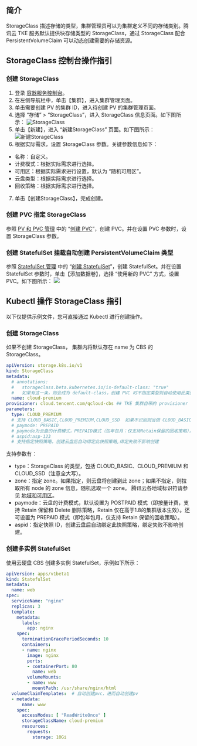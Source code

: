 ## 简介

StorageClass 描述存储的类型，集群管理员可以为集群定义不同的存储类别。腾讯云 TKE 服务默认提供块存储类型的 StorageClass，通过 StorageClass 配合 PersistentVolumeClaim 可以动态创建需要的存储资源。

## StorageClass 控制台操作指引

### 创建 StorageClass

1. 登录 [容器服务控制台](https://console.cloud.tencent.com/tke2)。
2. 在左侧导航栏中，单击【集群】，进入集群管理页面。
3. 单击需要创建 PV 的集群 ID，进入待创建 PV 的集群管理页面。
4. 选择 “存储” > “StorageClass”，进入 StorageClass 信息页面。如下图所示：
![StorageClass](https://main.qcloudimg.com/raw/bdb7535c8b7d5b9a9b23239c8427357e.png)
5. 单击【新建】，进入 “新建StorageClass” 页面。如下图所示：
![新建StorageClass](https://main.qcloudimg.com/raw/dfbe33b52731d9b180dfb2ffc856adca.png)
6. 根据实际需求，设置 StorageClass 参数。关键参数信息如下：
 - 名称：自定义。
 - 计费模式：根据实际需求进行选择。
 - 可用区：根据实际需求进行设置，默认为 “随机可用区”。
 - 云盘类型：根据实际需求进行选择。
 - 回收策略：根据实际需求进行选择。
7. 单击【创建StorageClass】，完成创建。

### 创建 PVC 指定 StorageClass

参照 [PV 和 PVC 管理](https://cloud.tencent.com/document/product/457/31712) 中的 “[创建 PVC](https://cloud.tencent.com/document/product/457/31712#createPVC2)”，创建 PVC。并在设置 PVC 参数时，设置 StorageClass 参数。

### 创建 StatefulSet 挂载自动创建 PersistentVolumeClaim 类型

参照 [StatefulSet 管理](https://cloud.tencent.com/document/product/457/31707) 中的 “[创建 StatefulSet](https://cloud.tencent.com/document/product/457/31707#createStatefulSet)”，创建 StatefulSet。并在设置 StatefulSet 参数时，单击【添加数据卷】，选择 “使用新的 PVC” 方式，设置 PVC。如下图所示：
![](https://main.qcloudimg.com/raw/34f50be497c21d28423afe3bf68baba1.png)

## Kubectl 操作 StorageClass 指引

以下仅提供示例文件，您可直接通过 Kubectl 进行创建操作。

### 创建 StorageClass

如果不创建 StorageClass， 集群内将默认存在 name 为 CBS 的 StorageClass。
```yaml
apiVersion: storage.k8s.io/v1
kind: StorageClass
metadata:
  # annotations:
  #   storageclass.beta.kubernetes.io/is-default-class: "true"
  #   如果有这一条，则会成为 default-class，创建 PVC 时不指定类型则自动使用此类型
  name: cloud-premium
provisioner: cloud.tencent.com/qcloud-cbs ## TKE 集群自带的 provisioner
parameters:
  type: CLOUD_PREMIUM
  # 支持 CLOUD_BASIC,CLOUD_PREMIUM,CLOUD_SSD  如果不识别则当做 CLOUD_BASIC
  # paymode: PREPAID
  # paymode为云盘的计费模式，PREPAID模式（包年包月：仅支持Retain保留的回收策略），默认是 POSTPAID（按量计费：支持 Retain 保留和 Delete 删除策略，Retain 仅在高于1.8的集群版本生效）
  # aspid:asp-123
  # 支持指定快照策略，创建云盘后自动绑定此快照策略,绑定失败不影响创建
```
支持参数有：
- type：StorageClass 的类型，包括 CLOUD_BASIC、CLOUD_PREMIUM 和 CLOUD_SSD（注意全大写）。
- zone：指定 zone。如果指定，则云盘将创建到此 zone；如果不指定，则拉取所有 node 的 zone 信息，随机选取一个 zone。 腾讯云各地域标识符请参见 [地域和可用区](https://cloud.tencent.com/document/product/213/6091)。
- paymode：云盘的计费模式，默认设置为 POSTPAID 模式（即按量计费，支持 Retain 保留和 Delete 删除策略，Retain 仅在高于1.8的集群版本生效）。还可设置为 PREPAID 模式（即包年包月，仅支持 Retain 保留的回收策略）。
- aspid：指定快照 ID，创建云盘后自动绑定此快照策略，绑定失败不影响创建。

### 创建多实例 StatefulSet

使用云硬盘 CBS 创建多实例 StatefulSet，示例如下所示：
``` yaml
apiVersion: apps/v1beta1
kind: StatefulSet
metadata:
  name: web
spec:
  serviceName: "nginx"
  replicas: 3
  template:
    metadata:
      labels:
        app: nginx
    spec:
      terminationGracePeriodSeconds: 10
      containers:
      - name: nginx
        image: nginx
        ports:
        - containerPort: 80
          name: web
        volumeMounts:
        - name: www
          mountPath: /usr/share/nginx/html
  volumeClaimTemplates:  # 自动创建pvc，进而自动创建pv
  - metadata:
      name: www
    spec:
      accessModes: [ "ReadWriteOnce" ]
      storageClassName: cloud-premium
      resources:
        requests:
          storage: 10Gi
```
